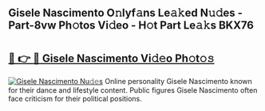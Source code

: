 ## Gisele Nascimento O𝚗lyf𝚊ns Le𝚊𝚔ed N𝚞𝚍es - Part-8vw Ph𝚘tos Vi𝚍eo - H𝚘t Part Le𝚊𝚔s BKX76

# <h2><a href="http://hf6t0e.feru.top/?c=Gisele+Nascimento">🔗 👉 🔴 Gisele Nascimento Vi𝚍𝚎o Ph𝚘t𝚘𝚜</a></h2>

[![Gisele Nascimento Nu𝚍𝚎s](https://i.imgur.com/0TWrTi3.gif)](http://hf6t0e.feru.top/?c=Gisele+Nascimento)
Online personality Gisele Nascimento known for their dance and lifestyle content. Public figures Gisele Nascimento often face criticism for their political positions. 
